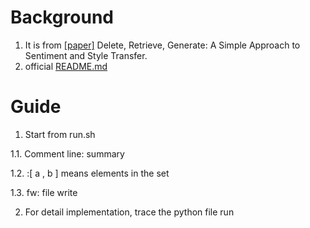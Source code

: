 # Background
1. It is from [[paper]](https://arxiv.org/pdf/1804.06437.pdf) Delete, Retrieve, Generate: A Simple Approach to Sentiment and Style Transfer.
2. official [README.md](https://github.com/lijuncen/Sentiment-and-Style-Transfer)

# Guide
1. Start from run.sh

  1.1. Comment line: summary
  
  1.2. :\[ a , b ] means elements in the set
  
  1.3. fw: file write
  
2. For detail implementation, trace the python file run 

